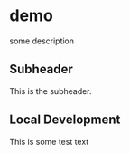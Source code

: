 # demo
some description

## Subheader

This is the subheader.

## Local Development

This is some test text